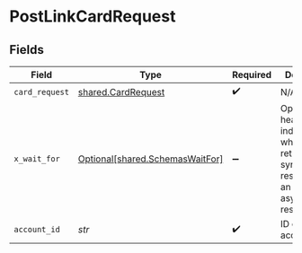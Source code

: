 # PostLinkCardRequest


## Fields

| Field                                                                                                | Type                                                                                                 | Required                                                                                             | Description                                                                                          |
| ---------------------------------------------------------------------------------------------------- | ---------------------------------------------------------------------------------------------------- | ---------------------------------------------------------------------------------------------------- | ---------------------------------------------------------------------------------------------------- |
| `card_request`                                                                                       | [shared.CardRequest](../../models/shared/cardrequest.md)                                             | :heavy_check_mark:                                                                                   | N/A                                                                                                  |
| `x_wait_for`                                                                                         | [Optional[shared.SchemasWaitFor]](../../models/shared/schemaswaitfor.md)                             | :heavy_minus_sign:                                                                                   | Optional header that indicates whether to return a synchronous response or an asynchronous response. |
| `account_id`                                                                                         | *str*                                                                                                | :heavy_check_mark:                                                                                   | ID of the account                                                                                    |